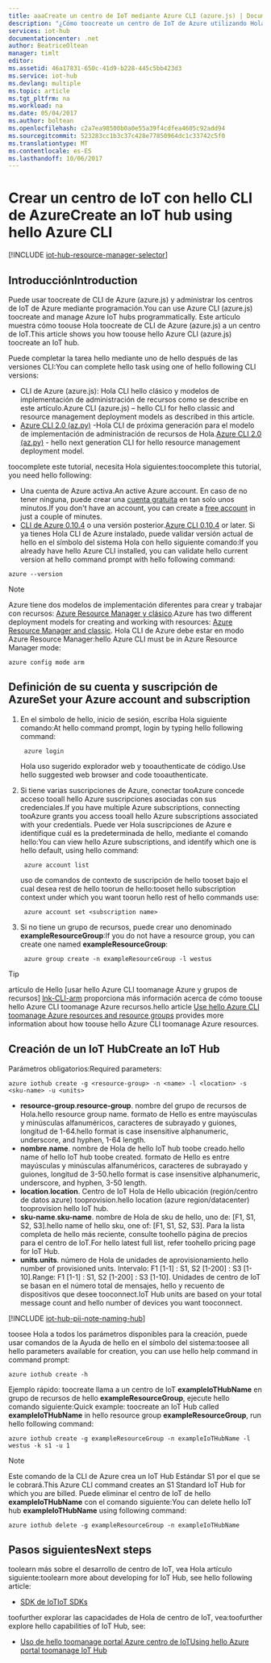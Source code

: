 ```yaml
---
title: aaaCreate un centro de IoT mediante Azure CLI (azure.js) | Documentos de Microsoft
description: "¿Cómo toocreate un centro de IoT de Azure utilizando Hola multiplataforma Azure CLI (azure.js)."
services: iot-hub
documentationcenter: .net
author: BeatriceOltean
manager: timlt
editor: 
ms.assetid: 46a17831-650c-41d9-b228-445c5bb423d3
ms.service: iot-hub
ms.devlang: multiple
ms.topic: article
ms.tgt_pltfrm: na
ms.workload: na
ms.date: 05/04/2017
ms.author: boltean
ms.openlocfilehash: c2a7ea98500b0a0e55a39f4cdfea4605c92add94
ms.sourcegitcommit: 523283cc1b3c37c428e77850964dc1c33742c5f0
ms.translationtype: MT
ms.contentlocale: es-ES
ms.lasthandoff: 10/06/2017
---
```

# <a name="create-an-iot-hub-using-hello-azure-cli"></a><span data-ttu-id="c97c8-103">Crear un centro de IoT con hello CLI de Azure</span><span class="sxs-lookup"><span data-stu-id="c97c8-103">Create an IoT hub using hello Azure CLI</span></span>

[!INCLUDE [iot-hub-resource-manager-selector](../../includes/iot-hub-resource-manager-selector.md)]

## <a name="introduction"></a><span data-ttu-id="c97c8-104">Introducción</span><span class="sxs-lookup"><span data-stu-id="c97c8-104">Introduction</span></span>

<span data-ttu-id="c97c8-105">Puede usar toocreate de CLI de Azure (azure.js) y administrar los centros de IoT de Azure mediante programación.</span><span class="sxs-lookup"><span data-stu-id="c97c8-105">You can use Azure CLI (azure.js) toocreate and manage Azure IoT hubs programmatically.</span></span> <span data-ttu-id="c97c8-106">Este artículo muestra cómo toouse Hola toocreate de CLI de Azure (azure.js) a un centro de IoT.</span><span class="sxs-lookup"><span data-stu-id="c97c8-106">This article shows you how toouse hello Azure CLI (azure.js) toocreate an IoT hub.</span></span>

<span data-ttu-id="c97c8-107">Puede completar la tarea hello mediante uno de hello después de las versiones CLI:</span><span class="sxs-lookup"><span data-stu-id="c97c8-107">You can complete hello task using one of hello following CLI versions:</span></span>

* <span data-ttu-id="c97c8-108">CLI de Azure (azure.js): Hola CLI hello clásico y modelos de implementación de administración de recursos como se describe en este artículo.</span><span class="sxs-lookup"><span data-stu-id="c97c8-108">Azure CLI (azure.js) – hello CLI for hello classic and resource management deployment models as described in this article.</span></span>
* <span data-ttu-id="c97c8-109">[Azure CLI 2.0 (az.py)](iot-hub-create-using-cli.md) -Hola CLI de próxima generación para el modelo de implementación de administración de recursos de Hola.</span><span class="sxs-lookup"><span data-stu-id="c97c8-109">[Azure CLI 2.0 (az.py)](iot-hub-create-using-cli.md) - hello next generation CLI for hello resource management deployment model.</span></span>

<span data-ttu-id="c97c8-110">toocomplete este tutorial, necesita Hola siguientes:</span><span class="sxs-lookup"><span data-stu-id="c97c8-110">toocomplete this tutorial, you need hello following:</span></span>

* <span data-ttu-id="c97c8-111">Una cuenta de Azure activa.</span><span class="sxs-lookup"><span data-stu-id="c97c8-111">An active Azure account.</span></span> <span data-ttu-id="c97c8-112">En caso de no tener ninguna, puede crear una [cuenta gratuita][lnk-free-trial] en tan solo unos minutos.</span><span class="sxs-lookup"><span data-stu-id="c97c8-112">If you don't have an account, you can create a [free account][lnk-free-trial] in just a couple of minutes.</span></span>
* <span data-ttu-id="c97c8-113">[CLI de Azure 0.10.4][lnk-CLI-install] o una versión posterior.</span><span class="sxs-lookup"><span data-stu-id="c97c8-113">[Azure CLI 0.10.4][lnk-CLI-install] or later.</span></span> <span data-ttu-id="c97c8-114">Si ya tienes Hola CLI de Azure instalado, puede validar versión actual de hello en el símbolo del sistema Hola con hello siguiente comando:</span><span class="sxs-lookup"><span data-stu-id="c97c8-114">If you already have hello Azure CLI installed, you can validate hello current version at hello command prompt with hello following command:</span></span>

```azurecli
azure --version
```

> [!NOTE]
> <span data-ttu-id="c97c8-115">Azure tiene dos modelos de implementación diferentes para crear y trabajar con recursos: [Azure Resource Manager y clásico](../azure-resource-manager/resource-manager-deployment-model.md).</span><span class="sxs-lookup"><span data-stu-id="c97c8-115">Azure has two different deployment models for creating and working with resources:  [Azure Resource Manager and classic](../azure-resource-manager/resource-manager-deployment-model.md).</span></span> <span data-ttu-id="c97c8-116">Hola CLI de Azure debe estar en modo Azure Resource Manager:</span><span class="sxs-lookup"><span data-stu-id="c97c8-116">hello Azure CLI must be in Azure Resource Manager mode:</span></span>
>
> ```azurecli
> azure config mode arm
> ```

## <a name="set-your-azure-account-and-subscription"></a><span data-ttu-id="c97c8-117">Definición de su cuenta y suscripción de Azure</span><span class="sxs-lookup"><span data-stu-id="c97c8-117">Set your Azure account and subscription</span></span>

1. <span data-ttu-id="c97c8-118">En el símbolo de hello, inicio de sesión, escriba Hola siguiente comando:</span><span class="sxs-lookup"><span data-stu-id="c97c8-118">At hello command prompt, login by typing hello following command:</span></span>

   ```azurecli
    azure login
   ```

   <span data-ttu-id="c97c8-119">Hola uso sugerido explorador web y tooauthenticate de código.</span><span class="sxs-lookup"><span data-stu-id="c97c8-119">Use hello suggested web browser and code tooauthenticate.</span></span>
1. <span data-ttu-id="c97c8-120">Si tiene varias suscripciones de Azure, conectar tooAzure concede acceso tooall hello Azure suscripciones asociadas con sus credenciales.</span><span class="sxs-lookup"><span data-stu-id="c97c8-120">If you have multiple Azure subscriptions, connecting tooAzure grants you access tooall hello Azure subscriptions associated with your credentials.</span></span> <span data-ttu-id="c97c8-121">Puede ver Hola suscripciones de Azure e identifique cuál es la predeterminada de hello, mediante el comando hello:</span><span class="sxs-lookup"><span data-stu-id="c97c8-121">You can view hello Azure subscriptions, and identify which one is hello default, using hello command:</span></span>

   ```azurecli
    azure account list
   ```

   <span data-ttu-id="c97c8-122">uso de comandos de contexto de suscripción de hello tooset bajo el cual desea rest de hello toorun de hello:</span><span class="sxs-lookup"><span data-stu-id="c97c8-122">tooset hello subscription context under which you want toorun hello rest of hello commands use:</span></span>

   ```azurecli
    azure account set <subscription name>
   ```

1. <span data-ttu-id="c97c8-123">Si no tiene un grupo de recursos, puede crear uno denominado **exampleResourceGroup**:</span><span class="sxs-lookup"><span data-stu-id="c97c8-123">If you do not have a resource group, you can create one named **exampleResourceGroup**:</span></span>

   ```azurecli
    azure group create -n exampleResourceGroup -l westus
   ```

> [!TIP]
> <span data-ttu-id="c97c8-124">artículo de Hello [usar hello Azure CLI toomanage Azure y grupos de recursos] [ lnk-CLI-arm] proporciona más información acerca de cómo toouse hello Azure CLI toomanage Azure recursos.</span><span class="sxs-lookup"><span data-stu-id="c97c8-124">hello article [Use hello Azure CLI toomanage Azure resources and resource groups][lnk-CLI-arm] provides more information about how toouse hello Azure CLI toomanage Azure resources.</span></span>

## <a name="create-an-iot-hub"></a><span data-ttu-id="c97c8-125">Creación de un IoT Hub</span><span class="sxs-lookup"><span data-stu-id="c97c8-125">Create an IoT Hub</span></span>

<span data-ttu-id="c97c8-126">Parámetros obligatorios:</span><span class="sxs-lookup"><span data-stu-id="c97c8-126">Required parameters:</span></span>

```azurecli
azure iothub create -g <resource-group> -n <name> -l <location> -s <sku-name> -u <units>
```

* <span data-ttu-id="c97c8-127">**resource-group**.</span><span class="sxs-lookup"><span data-stu-id="c97c8-127">**resource-group**.</span></span> <span data-ttu-id="c97c8-128">nombre del grupo de recursos de Hola.</span><span class="sxs-lookup"><span data-stu-id="c97c8-128">hello resource group name.</span></span> <span data-ttu-id="c97c8-129">formato de Hello es entre mayúsculas y minúsculas alfanuméricos, caracteres de subrayado y guiones, longitud de 1-64.</span><span class="sxs-lookup"><span data-stu-id="c97c8-129">hello format is case insensitive alphanumeric, underscore, and hyphen, 1-64 length.</span></span>
* <span data-ttu-id="c97c8-130">**nombre**.</span><span class="sxs-lookup"><span data-stu-id="c97c8-130">**name**.</span></span> <span data-ttu-id="c97c8-131">nombre de Hola de hello IoT hub toobe creado.</span><span class="sxs-lookup"><span data-stu-id="c97c8-131">hello name of hello IoT hub toobe created.</span></span> <span data-ttu-id="c97c8-132">formato de Hello es entre mayúsculas y minúsculas alfanuméricos, caracteres de subrayado y guiones, longitud de 3-50.</span><span class="sxs-lookup"><span data-stu-id="c97c8-132">hello format is case insensitive alphanumeric, underscore, and hyphen, 3-50 length.</span></span>
* <span data-ttu-id="c97c8-133">**location**.</span><span class="sxs-lookup"><span data-stu-id="c97c8-133">**location**.</span></span> <span data-ttu-id="c97c8-134">Centro de IoT Hola de Hello ubicación (región/centro de datos azure) tooprovision.</span><span class="sxs-lookup"><span data-stu-id="c97c8-134">hello location (azure region/datacenter) tooprovision hello IoT hub.</span></span>
* <span data-ttu-id="c97c8-135">**sku-name**.</span><span class="sxs-lookup"><span data-stu-id="c97c8-135">**sku-name**.</span></span> <span data-ttu-id="c97c8-136">nombre de Hola de sku de hello, uno de: [F1, S1, S2, S3].</span><span class="sxs-lookup"><span data-stu-id="c97c8-136">hello name of hello sku, one of: [F1, S1, S2, S3].</span></span> <span data-ttu-id="c97c8-137">Para la lista completa de hello más reciente, consulte toohello página de precios para el centro de IoT.</span><span class="sxs-lookup"><span data-stu-id="c97c8-137">For hello latest full list, refer toohello pricing page for IoT Hub.</span></span>
* <span data-ttu-id="c97c8-138">**units**.</span><span class="sxs-lookup"><span data-stu-id="c97c8-138">**units**.</span></span> <span data-ttu-id="c97c8-139">número de Hola de unidades de aprovisionamiento.</span><span class="sxs-lookup"><span data-stu-id="c97c8-139">hello number of provisioned units.</span></span> <span data-ttu-id="c97c8-140">Intervalo: F1 [1-1] : S1, S2 [1-200] : S3 [1-10].</span><span class="sxs-lookup"><span data-stu-id="c97c8-140">Range: F1 [1-1] : S1, S2 [1-200] : S3 [1-10].</span></span> <span data-ttu-id="c97c8-141">Unidades de centro de IoT se basan en el número total de mensajes, hello y recuento de dispositivos que desee tooconnect.</span><span class="sxs-lookup"><span data-stu-id="c97c8-141">IoT Hub units are based on your total message count and hello number of devices you want tooconnect.</span></span>

[!INCLUDE [iot-hub-pii-note-naming-hub](../../includes/iot-hub-pii-note-naming-hub.md)]

<span data-ttu-id="c97c8-142">toosee Hola a todos los parámetros disponibles para la creación, puede usar comandos de la Ayuda de hello en el símbolo del sistema:</span><span class="sxs-lookup"><span data-stu-id="c97c8-142">toosee all hello parameters available for creation, you can use hello help command in command prompt:</span></span>

```azurecli
azure iothub create -h
```

<span data-ttu-id="c97c8-143">Ejemplo rápido: toocreate llama a un centro de IoT **exampleIoTHubName** en grupo de recursos de hello **exampleResourceGroup**, ejecute hello comando siguiente:</span><span class="sxs-lookup"><span data-stu-id="c97c8-143">Quick example: toocreate an IoT Hub called **exampleIoTHubName** in hello resource group **exampleResourceGroup**, run hello following command:</span></span>

```azurecli
azure iothub create -g exampleResourceGroup -n exampleIoTHubName -l westus -k s1 -u 1
```

> [!NOTE]
> <span data-ttu-id="c97c8-144">Este comando de la CLI de Azure crea un IoT Hub Estándar S1 por el que se le cobrará.</span><span class="sxs-lookup"><span data-stu-id="c97c8-144">This Azure CLI command creates an S1 Standard IoT Hub for which you are billed.</span></span> <span data-ttu-id="c97c8-145">Puede eliminar el centro de IoT de hello **exampleIoTHubName** con el comando siguiente:</span><span class="sxs-lookup"><span data-stu-id="c97c8-145">You can delete hello IoT hub **exampleIoTHubName** using following command:</span></span>
>
> ```azurecli
> azure iothub delete -g exampleResourceGroup -n exampleIoTHubName
> ```

## <a name="next-steps"></a><span data-ttu-id="c97c8-146">Pasos siguientes</span><span class="sxs-lookup"><span data-stu-id="c97c8-146">Next steps</span></span>

<span data-ttu-id="c97c8-147">toolearn más sobre el desarrollo de centro de IoT, vea Hola artículo siguiente:</span><span class="sxs-lookup"><span data-stu-id="c97c8-147">toolearn more about developing for IoT Hub, see hello following article:</span></span>

* <span data-ttu-id="c97c8-148">[SDK de IoT][lnk-sdks]</span><span class="sxs-lookup"><span data-stu-id="c97c8-148">[IoT SDKs][lnk-sdks]</span></span>

<span data-ttu-id="c97c8-149">toofurther explorar las capacidades de Hola de centro de IoT, vea:</span><span class="sxs-lookup"><span data-stu-id="c97c8-149">toofurther explore hello capabilities of IoT Hub, see:</span></span>

* <span data-ttu-id="c97c8-150">[Uso de hello toomanage portal Azure centro de IoT][lnk-portal]</span><span class="sxs-lookup"><span data-stu-id="c97c8-150">[Using hello Azure portal toomanage IoT Hub][lnk-portal]</span></span>

<!-- Links -->
[lnk-free-trial]: https://azure.microsoft.com/pricing/free-trial/
[lnk-azure-portal]: https://portal.azure.com/
[lnk-status]: https://azure.microsoft.com/status/
[lnk-CLI-install]:../cli-install-nodejs.md
[lnk-rest-api]: https://docs.microsoft.com/rest/api/iothub/iothubresource
[lnk-CLI-arm]: ../azure-resource-manager/xplat-cli-azure-resource-manager.md

[lnk-sdks]: iot-hub-devguide-sdks.md
[lnk-portal]: iot-hub-create-through-portal.md 
